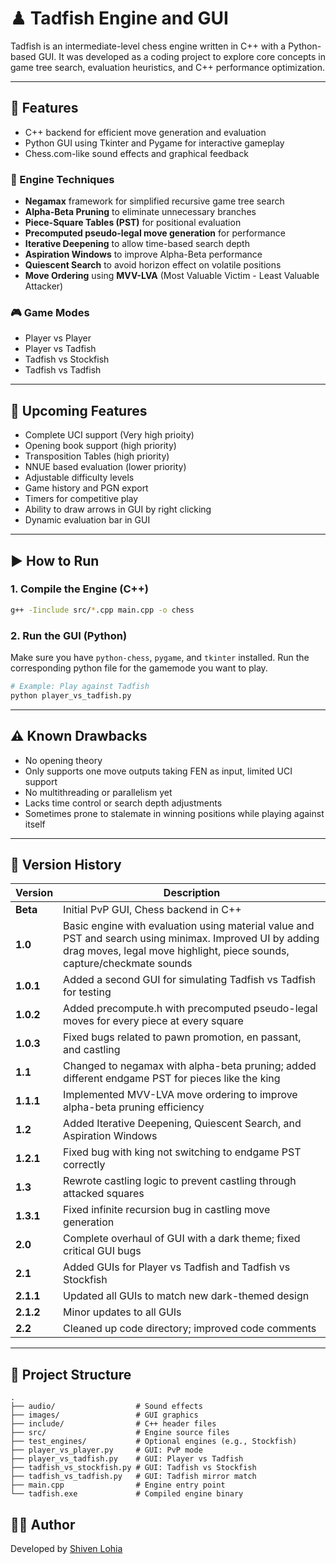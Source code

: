 # ♟ Tadfish Engine and GUI

Tadfish is an intermediate-level chess engine written in C++ with a Python-based GUI. It was developed as a coding project to explore core concepts in game tree search, evaluation heuristics, and C++ performance optimization.

---

## 🔧 Features

* C++ backend for efficient move generation and evaluation
* Python GUI using Tkinter and Pygame for interactive gameplay
* Chess.com-like sound effects and graphical feedback

### 🧠 Engine Techniques

* **Negamax** framework for simplified recursive game tree search
* **Alpha-Beta Pruning** to eliminate unnecessary branches
* **Piece-Square Tables (PST)** for positional evaluation
* **Precomputed pseudo-legal move generation** for performance
* **Iterative Deepening** to allow time-based search depth
* **Aspiration Windows** to improve Alpha-Beta performance
* **Quiescent Search** to avoid horizon effect on volatile positions
* **Move Ordering** using **MVV-LVA** (Most Valuable Victim - Least Valuable Attacker)

### 🎮 Game Modes

* Player vs Player
* Player vs Tadfish
* Tadfish vs Stockfish
* Tadfish vs Tadfish

---

## 🚧 Upcoming Features

* Complete UCI support (Very high prioity)
* Opening book support (high priority)
* Transposition Tables (high priority)
* NNUE based evaluation (lower priority)
* Adjustable difficulty levels
* Game history and PGN export
* Timers for competitive play
* Ability to draw arrows in GUI by right clicking
* Dynamic evaluation bar in GUI

---

## ▶️ How to Run

### 1. Compile the Engine (C++)

```bash
g++ -Iinclude src/*.cpp main.cpp -o chess
```

### 2. Run the GUI (Python)

Make sure you have `python-chess`, `pygame`, and `tkinter` installed. Run the corresponding python file for the gamemode you want to play.

```bash
# Example: Play against Tadfish
python player_vs_tadfish.py
```

---

## ⚠️ Known Drawbacks

* No opening theory
* Only supports one move outputs taking FEN as input, limited UCI support
* No multithreading or parallelism yet
* Lacks time control or search depth adjustments
* Sometimes prone to stalemate in winning positions while playing against itself

---

## 📜 Version History

| Version   | Description                                                                                                                                                                        |
| --------- | ---------------------------------------------------------------------------------------------------------------------------------------------------------------------------------- |
| **Beta**  | Initial PvP GUI, Chess backend in C++                                                                                                                                              |
| **1.0**   | Basic engine with evaluation using material value and PST and search using minimax. Improved UI by adding drag moves, legal move highlight, piece sounds, capture/checkmate sounds |
| **1.0.1** | Added a second GUI for simulating Tadfish vs Tadfish for testing                                                                                                                   |
| **1.0.2** | Added precompute.h with precomputed pseudo-legal moves for every piece at every square                                                                                             |
| **1.0.3** | Fixed bugs related to pawn promotion, en passant, and castling                                                                                                                     |
| **1.1**   | Changed to negamax with alpha-beta pruning; added different endgame PST for pieces like the king                                                                                   |
| **1.1.1** | Implemented MVV-LVA move ordering to improve alpha-beta pruning efficiency                                                                                                         |
| **1.2**   | Added Iterative Deepening, Quiescent Search, and Aspiration Windows                                                                                                                |
| **1.2.1** | Fixed bug with king not switching to endgame PST correctly                                                                                                                         |
| **1.3**   | Rewrote castling logic to prevent castling through attacked squares                                                                                                                |
| **1.3.1** | Fixed infinite recursion bug in castling move generation                                                                                                                           |
| **2.0**   | Complete overhaul of GUI with a dark theme; fixed critical GUI bugs                                                                                                                |
| **2.1**   | Added GUIs for Player vs Tadfish and Tadfish vs Stockfish                                                                                                                          |
| **2.1.1** | Updated all GUIs to match new dark-themed design                                                                                                                                   |
| **2.1.2** | Minor updates to all GUIs                                                                                                                                                          |
| **2.2**   | Cleaned up code directory; improved code comments                                                                                                                                  |

---

## 📁 Project Structure

```
.
├── audio/                  # Sound effects
├── images/                 # GUI graphics
├── include/                # C++ header files
├── src/                    # Engine source files
├── test_engines/           # Optional engines (e.g., Stockfish)
├── player_vs_player.py     # GUI: PvP mode
├── player_vs_tadfish.py    # GUI: Player vs Tadfish
├── tadfish_vs_stockfish.py # GUI: Tadfish vs Stockfish
├── tadfish_vs_tadfish.py   # GUI: Tadfish mirror match
├── main.cpp                # Engine entry point
└── tadfish.exe             # Compiled engine binary
```

## 👨‍💼 Author

Developed by [Shiven Lohia](https://github.com/shiven-lohia)
